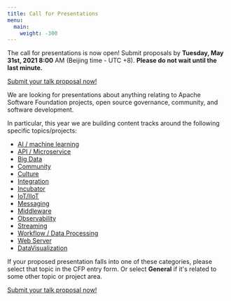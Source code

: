 ```yaml
---
title: Call for Presentations
menu:
  main:
    weight: -300
---
```

The call for presentations is now open! Submit proposals by **Tuesday, May 31st, 2021 8:00** AM (Beijing time - UTC +8). **Please do not wait until the last minute.**

[Submit your talk proposal now!](https://shimo.im/forms/6ZTBLanjqW8pY3dj/fill)

We are looking for presentations about anything relating to Apache Software Foundation projects, open source governance, community, and software development.

In particular, this year we are building content tracks around the following specific topics/projects:

* [AI / machine learning](tracks/ai.html)
* [API / Microservice](tracks/api.html)
* [Big Data](tracks/bigdata.html)
* [Community](tracks/community.html)
* [Culture](tracks/culture.html)
* [Integration](tracks/integration.html)
* [Incubator](tracks/incubator.html)
* [IoT/IIoT](tracks/iot.html)
* [Messaging](tracks/messaging.html)
* [Middleware](tracks/middleware.html)
* [Observability](tracks/observability.html)
* [Streaming](tracks/streaming.html)
* [Workflow / Data Processing](tracks/workflowdatagovernance.html)
* [Web Server](tracks/webserverandtomcat.html)
* [DataVisualization](tracks/datavisualization.html)

If your proposed presentation falls into one of these categories, please select that topic in the CFP entry form. Or select **General** if it's related to some other topic or project area.

[Submit your talk proposal now!](https://shimo.im/forms/6ZTBLanjqW8pY3dj/fill)